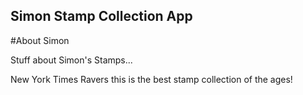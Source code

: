 Simon Stamp Collection App
---

#About Simon

Stuff about Simon's Stamps...

New York Times Ravers this is the best stamp collection of the ages!
